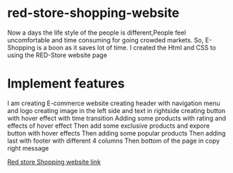 # red-store-shopping-website
Now a days the life style of the people is different,People feel uncomfortable and time  consuming for going crowded markets.
 So, E-Shopping is a boon as it saves lot of time.
 I created the Html and CSS to using the RED-Store website page
 # Implement features
 I am creating E-commerce website 
creating header with navigation menu and logo
creating image in the left side and text in rightside
creating button with hover effect with time transition
Adding some products with rating and effects of hover effect
Then add some exclusive products and  expore button with hover effects
Then adding some popular products
Then adding last with footer with different 4 columns
Then bottom of the page in copy right message

 [Red store Shopping website link](https://drajkumard.github.io/red-store-shopping-website/)
